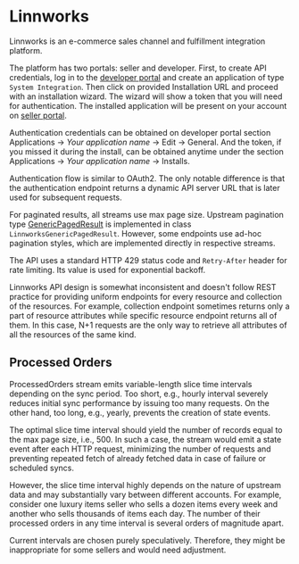 # Linnworks

Linnworks is an e-commerce sales channel and fulfillment integration platform.

The platform has two portals: seller and developer. First, to create API credentials, log in to the [developer portal](https://developer.linnworks.com) and create an application of type `System Integration`. Then click on provided Installation URL and proceed with an installation wizard. The wizard will show a token that you will need for authentication. The installed application will be present on your account on [seller portal](https://login.linnworks.net/).

Authentication credentials can be obtained on developer portal section Applications -> _Your application name_ -> Edit -> General. And the token, if you missed it during the install, can be obtained anytime under the section Applications -> _Your application name_ -> Installs.

Authentication flow is similar to OAuth2. The only notable difference is that the authentication endpoint returns a dynamic API server URL that is later used for subsequent requests.

For paginated results, all streams use max page size. Upstream pagination type [GenericPagedResult](https://apps.linnworks.net/Api/Class/linnworks-spa-commondata-Generic-GenericPagedResult) is implemented in class `LinnworksGenericPagedResult`. However, some endpoints use ad-hoc pagination styles, which are implemented directly in respective streams.

The API uses a standard HTTP 429 status code and `Retry-After` header for rate limiting. Its value is used for exponential backoff.

Linnworks API design is somewhat inconsistent and doesn't follow REST practice for providing uniform endpoints for every resource and collection of the resources. For example, collection endpoint sometimes returns only a part of resource attributes while specific resource endpoint returns all of them. In this case, N+1 requests are the only way to retrieve all attributes of all the resources of the same kind.

## Processed Orders

ProcessedOrders stream emits variable-length slice time intervals depending on the sync period. Too short, e.g., hourly interval severely reduces initial sync performance by issuing too many requests. On the other hand, too long, e.g., yearly, prevents the creation of state events.

The optimal slice time interval should yield the number of records equal to the max page size, i.e., 500. In such a case, the stream would emit a state event after each HTTP request, minimizing the number of requests and preventing repeated fetch of already fetched data in case of failure or scheduled syncs.

However, the slice time interval highly depends on the nature of upstream data and may substantially vary between different accounts. For example, consider one luxury items seller who sells a dozen items every week and another who sells thousands of items each day. The number of their processed orders in any time interval is several orders of magnitude apart.

Current intervals are chosen purely speculatively. Therefore, they might be inappropriate for some sellers and would need adjustment.
